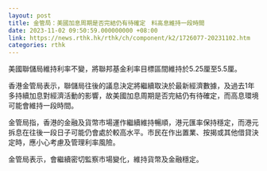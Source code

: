 ```yaml
---
layout: post
title: 金管局：美國加息周期是否完結仍有待確定　料高息維持一段時間
date: 2023-11-02 09:50:59.000000000 +08:00
link: https://news.rthk.hk/rthk/ch/component/k2/1726077-20231102.htm
categories: rthk
---
```


美國聯儲局維持利率不變，將聯邦基金利率目標區間維持於5.25厘至5.5厘。

香港金管局表示，聯儲局往後的議息決定將繼續取決於最新經濟數據，及過去1年多持續加息對經濟活動的影響，故美國加息周期是否完結仍有待確定，而高息環境可能會維持一段時間。

金管局指，香港的金融及貨幣市場運作繼續維持暢順，港元匯率保持穩定，而港元拆息在往後一段日子可能仍會處於較高水平。市民在作出置業、按揭或其他借貸決定時，應小心考慮及管理利率風險。

金管局表示，會繼續密切監察市場變化，維持貨幣及金融穩定。
